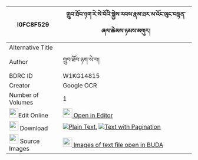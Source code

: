 |I0FC8F529|གྲུབ་ཐོབ་ཉག་རེ་སེ་བོའི་སྐྱེས་རབས་རྣམ་ཐར་མ་འོང་ལུང་བསྟན་ཞལ་ཆེམས་ཉམས་མགུར། 
| --- | --- 
|Alternative Title |
|Author| གྲུབ་ཐོབ་ཉག་སེ་བ།
|BDRC ID | W1KG14815
|Creator | Google OCR
|Number of Volumes| 1
|<img width="25" src="https://img.icons8.com/color/25/000000/edit-property.png">Edit Online| [<img width="25" src="https://avatars.githubusercontent.com/u/45091458?s=200&v=4"> Open in Editor](http://editor.openpecha.org/I0FC8F529)
|<img width="25" src="https://img.icons8.com/fluent/48/000000/download-2.png"/>  Download | [![](https://img.icons8.com/color/20/000000/txt.png)Plain Text](https://github.com/Openpecha/I0FC8F529/releases/download/v1/drubtob_nyak_re_sewo_i_kyerab__plain_I0FC8F529.zip), [![](https://img.icons8.com/color/20/000000/txt.png)Text with Pagination](https://github.com/Openpecha/I0FC8F529/releases/download/v1/drubtob_nyak_re_sewo_i_kyerab__pages_I0FC8F529.zip)
|<img width="25" src="https://img.icons8.com/plasticine/100/000000/pictures-folder.png"/>  Source Images | [<img width="25" src="https://library.bdrc.io/icons/BUDA-small.svg"> Images of text file open in BUDA](https://library.bdrc.io/show/bdr:W1KG14815)